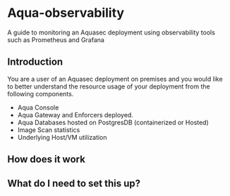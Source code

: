 # Aqua-observability

A guide to monitoring an Aquasec deployment using observability tools such as Prometheus and Grafana 

## Introduction

You are a user of an Aquasec deployment on premises and you would like to better understand the resource usage of your deployment from the following components.
- Aqua Console
- Aqua Gateway and Enforcers deployed.
- Aqua Databases hosted on PostgresDB (containerized or Hosted) 
- Image Scan statistics
- Underlying Host/VM utilization 

## How does it work

## What do I need to set this up?

